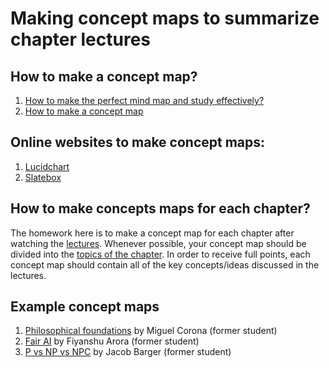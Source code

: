 # Making concept maps to summarize chapter lectures 

## How to make a concept map?
1. [How to make the perfect mind map and study effectively?](https://youtu.be/-Y1HJMuqAPY)
1. [How to make a concept map](https://youtu.be/8XGQGhli0I0)

## Online websites to make concept maps:
1. [Lucidchart](https://www.lucidchart.com/)
1. [Slatebox](https://slatebox.com/)

## How to make concepts maps for each chapter?
The homework here is to make a concept map for each chapter after watching the [lectures](./LECTURES.md). Whenever possible, your concept map should be divided into the [topics of the chapter](./LECTURES.md). In order to receive full points, each concept map should contain all of the key concepts/ideas discussed in the lectures.

## Example concept maps
1. [Philosophical foundations](./supporting_files/concept_map_philosophical_foundations_by_miguel_corona.pdf)  by Miguel Corona (former student)
1. [Fair AI](./supporting_files/concept_map_fair_ai_fiyanshu_arora.jpeg) by Fiyanshu Arora (former student)
1. [P vs NP vs NPC](./supporting_files/p_vs_np_vs_npc_concept_map_jacob.pdf) by Jacob Barger (former student)
